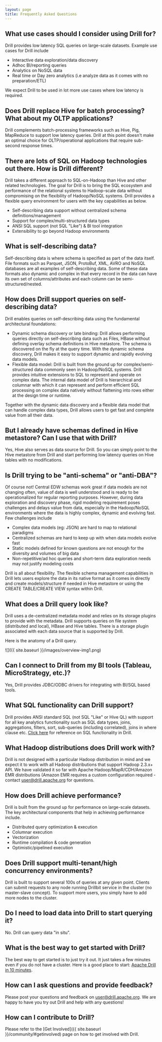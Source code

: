 ```yaml
---
layout: page
title: Frequently Asked Questions
---
```

## What use cases should I consider using Drill for?

Drill provides low latency SQL queries on large-scale datasets. Example use cases for Drill include

* Interactive data exploration/data discovery
* Adhoc BI/reporting queries
* Analytics on NoSQL data
* Real time or Day zero analytics (i.e analyze data as it comes with no preparation/ETL)

We expect Drill to be used in lot more use cases where low latency is required.

## Does Drill replace Hive for batch processing? What about my OLTP applications?

Drill complements batch-processing frameworks such as Hive, Pig, MapReduce to support low latency queries. Drill at this point doesn't make an optimal choice for OLTP/operational applications that require sub-second response times.

## There are lots of SQL on Hadoop technologies out there. How is Drill different?

Drill takes a different approach to SQL-on-Hadoop than Hive and other related technologies. The goal for Drill is to bring the SQL ecosystem and performance of the relational systems to Hadoop-scale data without compromising on the flexibility of Hadoop/NoSQL systems. Drill provides a flexible query environment for users with the key capabilities as below.

* Self-describing data support without centralized schema definitions/management
* Support for complex/multi-structured data types
* ANSI SQL support (not SQL "Like") & BI tool integration
* Extensibility to go beyond Hadoop environments

## What is self-describing data?

Self-describing data is where schema is specified as part of the data itself. File formats such as Parquet, JSON, ProtoBuf, XML, AVRO and NoSQL databases are all examples of self-describing data. Some of these data formats also dynamic and complex in that every record in the data can have its own set of columns/attributes and each column can be semi-structured/nested.

## How does Drill support queries on self-describing data?

Drill enables queries on self-describing data using the fundamental architectural foundations:

* Dynamic schema discovery or late binding:  Drill allows performing queries directly on self-describing data such as Files, HBase without defining overlay schema definitions in Hive metastore.  The schema is discovered on the fly at the query time. With the dynamic schema discovery, Drill makes it easy to support dynamic and rapidly evolving data models.
* Flexible data model:  Drill is built from the ground up for complex/semi-structured data commonly seen in Hadoop/NoSQL systems. Drill provides intuitive extensions to SQL to represent and operate on complex data. The internal data model of Drill is hierarchical and columnar with which it can represent and perform efficient SQL processing on complex data natively without flattening into rows either at the design time or runtime.

Together with the dynamic data discovery and a flexible data model that can handle complex data types, Drill allows users to get fast and complete value from all their data.

## But I already have schemas defined in Hive metastore? Can I use that with Drill?

Yes, Hive also serves as data source for Drill. So you can simply point to the Hive metastore from Drill and start performing low latency queries on Hive tables with no modifications.

## Is Drill trying to be "anti-schema" or "anti-DBA"?

Of course not! Central EDW schemas work great if data models are not changing often, value of data is well understood and is ready to be operationalized for regular reporting purposes. However, during data exploration and discovery phase, rigid modeling requirement poses challenges and delays value from data, especially in the Hadoop/NoSQL environments where the data is highly complex, dynamic and evolving fast. Few challenges include

* Complex data models (eg: JSON)  are hard to map to relational paradigms
* Centralized schemas are hard to keep up with when data models evolve fast
* Static models defined for known questions are not enough for the diversity and volumes of big data
* Non-repetitive/ad hoc queries and short-term data exploration needs may not justify modeling costs

Drill is all about flexibility. The flexible schema management capabilities in Drill lets users explore the data in its native format as it comes in directly and create models/structure if needed in Hive metastore or using the CREATE TABLE/CREATE VIEW syntax within Drill.

## What does a Drill query look like?

Drill uses a de-centralized metadata model and relies on its storage plugins to provide with the metadata. Drill supports queries on file system (distributed and local), HBase and Hive tables. There is a storage plugin associated with each data source that is supported by Drill.

Here is the anatomy of a Drill query.

![]({{ site.baseurl }}/images/overview-img1.png)

## Can I connect to Drill from my BI tools (Tableau, MicroStrategy, etc.)?

Yes, Drill provides JDBC/ODBC drivers for integrating with BI/SQL based tools.

## What SQL functionality can Drill support?

Drill provides ANSI standard SQL (not SQL "Like" or Hive QL) with support for all key analytics functionality such as SQL data types, joins, aggregations, filters, sort, sub-queries (including correlated), joins in where clause etc. [Click here](https://cwiki.apache.org/confluence/display/DRILL/SQL+Reference) for reference on SQL functionality in Drill.

## What Hadoop distributions does Drill work with?

Drill is not designed with a particular Hadoop distribution in mind and we expect it to work with all Hadoop distributions that support Hadoop 2.3.x+ API. We have validated it so far with Apache Hadoop/MapR/CDH/Amazon EMR distributions (Amazon EMR requires a custom configuration required - contact <user@drill.apache.org> for questions.

## How does Drill achieve performance?

Drill is built from the ground up for performance on large-scale datasets. The key architectural components that help in achieving performance include.

* Distributed query optimization & execution
* Columnar execution
* Vectorization
* Runtime compilation & code generation
* Optimistic/pipelined execution

## Does Drill support multi-tenant/high concurrency environments?

Drill is built to support several 100s of queries at any given point. Clients can submit requests to any node running Drillbit service in the cluster (no master-slave concept). To support more users, you simply have to add more nodes to the cluster.

## Do I need to load data into Drill to start querying it?

No. Drill can query data "in situ".

## What is the best way to get started with Drill?

The best way to get started is to just try it out. It just takes a few minutes even if you do not have a cluster. Here is a good place to start: [Apache Drill in 10 minutes](https://cwiki.apache.org/confluence/display/DRILL/Apache+Drill+in+10+Minutes).

## How can I ask questions and provide feedback?

Please post your questions and feedback on <user@drill.apache.org>. We are happy to have you try out Drill and help with any questions!

## How can I contribute to Drill?

Please refer to the [Get Involved]({{ site.baseurl }}/community/#getinvolved) page on how to get involved with Drill.

